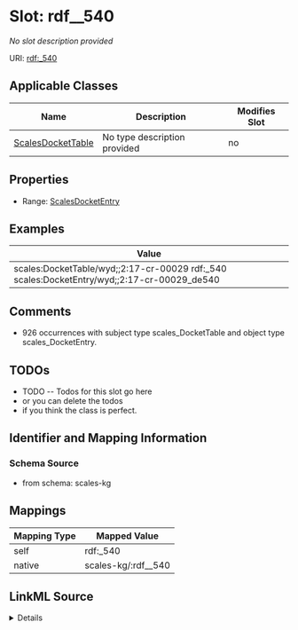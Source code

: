 

# Slot: rdf__540


_No slot description provided_





URI: [rdf:_540](http://www.w3.org/1999/02/22-rdf-syntax-ns#_540)



<!-- no inheritance hierarchy -->





## Applicable Classes

| Name | Description | Modifies Slot |
| --- | --- | --- |
| [ScalesDocketTable](../classes/ScalesDocketTable.md) | No type description provided |  no  |







## Properties

* Range: [ScalesDocketEntry](../classes/ScalesDocketEntry.md)






## Examples

| Value |
| --- |
| scales:DocketTable/wyd;;2:17-cr-00029 rdf:_540 scales:DocketEntry/wyd;;2:17-cr-00029_de540 |

## Comments

* 926 occurrences with subject type scales_DocketTable and object type scales_DocketEntry.

## TODOs

* TODO -- Todos for this slot go here
* or you can delete the todos
* if you think the class is perfect.

## Identifier and Mapping Information







### Schema Source


* from schema: scales-kg




## Mappings

| Mapping Type | Mapped Value |
| ---  | ---  |
| self | rdf:_540 |
| native | scales-kg/:rdf__540 |




## LinkML Source

<details>
```yaml
name: rdf__540
description: No slot description provided
todos:
- TODO -- Todos for this slot go here
- or you can delete the todos
- if you think the class is perfect.
comments:
- 926 occurrences with subject type scales_DocketTable and object type scales_DocketEntry.
examples:
- value: scales:DocketTable/wyd;;2:17-cr-00029 rdf:_540 scales:DocketEntry/wyd;;2:17-cr-00029_de540
from_schema: scales-kg
rank: 1000
slot_uri: rdf:_540
alias: rdf__540
domain_of:
- scales_DocketTable
range: scales_DocketEntry

```
</details>